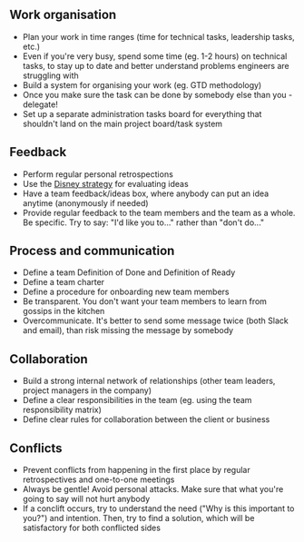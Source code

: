 ## Work organisation
* Plan your work in time ranges (time for technical tasks, leadership tasks, etc.)
* Even if you're very busy, spend some time (eg. 1-2 hours) on technical tasks, to stay up to date and better understand problems engineers are struggling with
* Build a system for organising your work (eg. GTD methodology)
* Once you make sure the task can be done by somebody else than you - delegate!
* Set up a separate administration tasks board for everything that shouldn't land on the main project board/task system

## Feedback
* Perform regular personal retrospections
* Use the [Disney strategy](https://nlp-now.co.uk/use-disney-strategy) for evaluating ideas
* Have a team feedback/ideas box, where anybody can put an idea anytime (anonymously if needed)
* Provide regular feedback to the team members and the team as a whole. Be specific. Try to say: "I'd like you to..." rather than "don't do..."

## Process and communication
* Define a team Definition of Done and Definition of Ready
* Define a team charter
* Define a procedure for onboarding new team members
* Be transparent. You don't want your team members to learn from gossips in the kitchen
* Overcommunicate. It's better to send some message twice (both Slack and email), than risk missing the message by somebody

## Collaboration
* Build a strong internal network of relationships (other team leaders, project managers in the company)
* Define a clear responsibilities in the team (eg. using the team responsibility matrix)
* Define clear rules for collaboration between the client or business

## Conflicts
* Prevent conflicts from happening in the first place by regular retrospectives and one-to-one meetings
* Always be gentle! Avoid personal attacks. Make sure that what you're going to say will not hurt anybody
* If a conclift occurs, try to understand the need ("Why is this important to you?") and intention. Then, try to find a solution, which will be satisfactory for both conflicted sides
